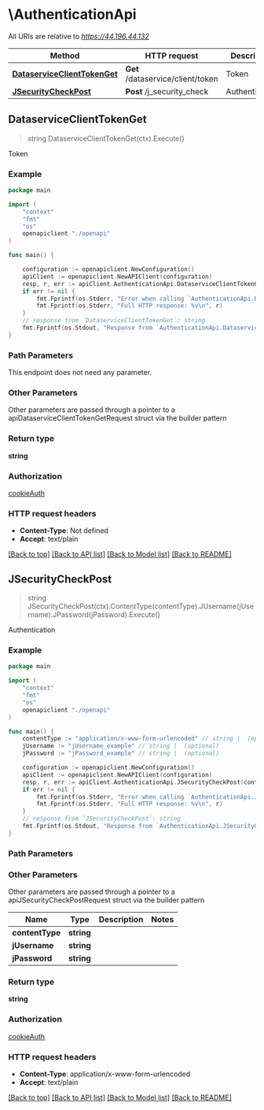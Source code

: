 # \AuthenticationApi

All URIs are relative to *https://44.196.44.132*

Method | HTTP request | Description
------------- | ------------- | -------------
[**DataserviceClientTokenGet**](AuthenticationApi.md#DataserviceClientTokenGet) | **Get** /dataservice/client/token | Token
[**JSecurityCheckPost**](AuthenticationApi.md#JSecurityCheckPost) | **Post** /j_security_check | Authentication



## DataserviceClientTokenGet

> string DataserviceClientTokenGet(ctx).Execute()

Token

### Example

```go
package main

import (
    "context"
    "fmt"
    "os"
    openapiclient "./openapi"
)

func main() {

    configuration := openapiclient.NewConfiguration()
    apiClient := openapiclient.NewAPIClient(configuration)
    resp, r, err := apiClient.AuthenticationApi.DataserviceClientTokenGet(context.Background()).Execute()
    if err != nil {
        fmt.Fprintf(os.Stderr, "Error when calling `AuthenticationApi.DataserviceClientTokenGet``: %v\n", err)
        fmt.Fprintf(os.Stderr, "Full HTTP response: %v\n", r)
    }
    // response from `DataserviceClientTokenGet`: string
    fmt.Fprintf(os.Stdout, "Response from `AuthenticationApi.DataserviceClientTokenGet`: %v\n", resp)
}
```

### Path Parameters

This endpoint does not need any parameter.

### Other Parameters

Other parameters are passed through a pointer to a apiDataserviceClientTokenGetRequest struct via the builder pattern


### Return type

**string**

### Authorization

[cookieAuth](../README.md#cookieAuth)

### HTTP request headers

- **Content-Type**: Not defined
- **Accept**: text/plain

[[Back to top]](#) [[Back to API list]](../README.md#documentation-for-api-endpoints)
[[Back to Model list]](../README.md#documentation-for-models)
[[Back to README]](../README.md)


## JSecurityCheckPost

> string JSecurityCheckPost(ctx).ContentType(contentType).JUsername(jUsername).JPassword(jPassword).Execute()

Authentication

### Example

```go
package main

import (
    "context"
    "fmt"
    "os"
    openapiclient "./openapi"
)

func main() {
    contentType := "application/x-www-form-urlencoded" // string |  (optional)
    jUsername := "jUsername_example" // string |  (optional)
    jPassword := "jPassword_example" // string |  (optional)

    configuration := openapiclient.NewConfiguration()
    apiClient := openapiclient.NewAPIClient(configuration)
    resp, r, err := apiClient.AuthenticationApi.JSecurityCheckPost(context.Background()).ContentType(contentType).JUsername(jUsername).JPassword(jPassword).Execute()
    if err != nil {
        fmt.Fprintf(os.Stderr, "Error when calling `AuthenticationApi.JSecurityCheckPost``: %v\n", err)
        fmt.Fprintf(os.Stderr, "Full HTTP response: %v\n", r)
    }
    // response from `JSecurityCheckPost`: string
    fmt.Fprintf(os.Stdout, "Response from `AuthenticationApi.JSecurityCheckPost`: %v\n", resp)
}
```

### Path Parameters



### Other Parameters

Other parameters are passed through a pointer to a apiJSecurityCheckPostRequest struct via the builder pattern


Name | Type | Description  | Notes
------------- | ------------- | ------------- | -------------
 **contentType** | **string** |  | 
 **jUsername** | **string** |  | 
 **jPassword** | **string** |  | 

### Return type

**string**

### Authorization

[cookieAuth](../README.md#cookieAuth)

### HTTP request headers

- **Content-Type**: application/x-www-form-urlencoded
- **Accept**: text/plain

[[Back to top]](#) [[Back to API list]](../README.md#documentation-for-api-endpoints)
[[Back to Model list]](../README.md#documentation-for-models)
[[Back to README]](../README.md)

